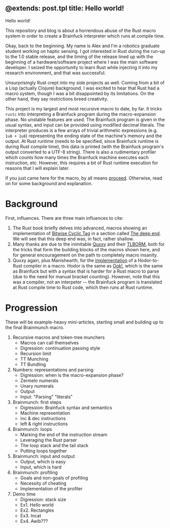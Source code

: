 @extends: post.tpl
title: Hello world!
---

Hello world!

This repository and blog is about a horrendous abuse of the Rust macro system in order to create a Brainfuck interpreter which runs at compile time.

Okay, back to the beginning. My name is Alex and I'm a robotics graduate student working on haptic sensing. I got interested in Rust during the run-up to the 1.0 stable release, and the timing of the release lined up with the beginning of a hardware/software project where I was the main software developer. I seized the opportunity to learn Rust while injecting it into my research environment, and that was successful.

Unsurprisingly Rust crept into my side projects as well. Coming from a bit of a Lisp (actually Clojure) background, I was excited to hear that Rust had a macro system, though I was a bit disappointed by its limitations. On the other hand, they say restrictions breed creativity.

This project is my largest and most recursive macro to date, by far. It tricks `rustc` into interpreting a Brainfuck program during the macro-expansion phase. No unstable features are used. The Brainfuck program is given in the usual syntax, and input can be provided using modified decimal literals. The interpreter produces is a few arrays of trivial arithmetic expressions (e.g. ```1u8 + 1u8```) representing the ending state of the machine's memory and the output. At Rust runtime (needs to be specified, since Brainfuck runtime is during Rust compile time), this data is printed (with the Brainfuck program's output converted to a UTF-8 string). There is also a rudimentary profiler which counts how many times the Brainfuck machine executes each instruction, etc. However, this requires a bit of Rust runtime execution for reasons that I will explain later.

If you just came here for the macro, by all means [proceed](https://github.com/durka/brainmunch/blob/master/src/bf.pre.rs). Otherwise, read on for some background and explanation.

Background
==========

First, influences. There are three main influences to cite:

1. The Rust book briefly delves into advanced, macros showing an implementation of [Bitwise Cyclic Tag](https://esolangs.org/wiki/Bitwise_Cyclic_Tag) in a section called [The deep end](https://doc.rust-lang.org/book/macros.html#the-deep-end). We will see that this deep end was, in fact, rather shallow.
2. Many thanks are due to the inimitable [Quxxy](https://github.com/DanielKeep) and their [TLBORM](http://danielkeep.github.io/tlborm/), both for the tricks that form the building blocks of the macros shown here, and for general encouragement on the path to completely macro insanity.
3. Quxxy again, plus Manishearth, for the [implementation](https://www.reddit.com/r/rust/comments/39wvrm/hodor_esolang_as_a_rust_macro/cs769ip) of a Hodor-to-Rust compiler in a macro. Hodor is the same as [Ook!](http://esolangs.org/wiki/Ook), which is the same as Brainfuck but with a syntax that is harder for a Rust macro to parse (due to the need for manual bracket counting). However, note that this was a compiler, not an interpeter -- the Brainfuck program is translated at Rust compile time to Rust code, which then runs at Rust runtime.

Progression
===========

These will be example-heavy mini-articles, starting small and building up to the final Brainmunch macro.

1. Recursive macros and token-tree munchers
    - Macros can call themselves
    - Digression: continuation passing style
    - Recursion limit
    - TT Munching
    - TT Bundling
2. Numbers: representations and parsing
    - Digression: when is the macro-expansion phase?
    - Zermelo numerals
    - Unary numerals
    - Output
    - Input: "Parsing" "literals"
3. Brainmunch: first steps
    - Digression: Brainfuck syntax and semantics
    - Machine representation
    - inc & dec instructions
    - left & right instructions
4. Brainmunch: loops
    - Marking the end of the instruction stream
    - Leveraging the Rust parser
    - The loop stack and the tail stack
    - Putting loops together
5. Brainmunch: input and output
    - Output, which is easy
    - Input, which is hard
6. Brainmunch: profiling
    - Goals and non-goals of profiling
    - Necessity of cheating
    - Implementation of the profiler
7. Demo time
    - Digression: stack size
    - Ex1. Hello world
    - Ex2. Rectangles
    - Ex3. Incat
    - Ex4. Awib???

